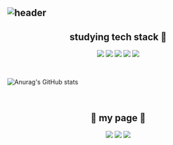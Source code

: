 ![header](https://capsule-render.vercel.app/api?&type=cylinder&color=ffffff&height=50&section=header&text=👋%20Hi,%20i'm%20Jeongsik%20Bae&desc=,%20a%20beginner%20developer%20🐣&fontAlign=34&fontSize=30&fontAlignY=50&fontColor=333333&descSize=20&descAlign=68&descAlignY=53&animation=fadeIn)
---

<h2 align="center"> studying tech stack 📖</h3>
<p align="center">
<img src="https://img.shields.io/badge/VScode-007ACC?style=flat-square&logo=visualstudiocode&logoColor=white"/></a>
<img src="https://img.shields.io/badge/Github-181717?style=flat-square&logo=Github&logoColor=white"/></a>
<img src="https://img.shields.io/badge/Python-3776AB?style=flat-square&logo=Python&logoColor=white"/></a> 
<img src="https://img.shields.io/badge/C++-00599C?style=flat-square&logo=c%2B%2B&logoColor=white"/></a>
<img src="https://img.shields.io/badge/HTML-DF0000?style=flat-square&logo=HTML5&logoColor=white"/></a>
</p>

<br/>

![Anurag's GitHub stats](https://github-readme-stats.vercel.app/api?username=megar0829&show_icons=true&theme=graywhite)

<br/>

</p><h2 align="center"> 🔗 my page 🔗 </h2>
<p align="center">
<a href="https://www.instagram.com/upright__s/" target="_blank"><img src="https://img.shields.io/badge/Instagram-E4405F?style=flat&logo=instagram&logoColor=white"/></a>
<a href="버튼을 눌렀을 때 이동할 링크" target="_blank"><img src="https://img.shields.io/badge/github blog-181717?style=flat&logo=Github&logoColor=white"/></a>
<a href="https://jeongsik-developer.tistory.com/" target="_blank"><img src="https://img.shields.io/badge/Tistory-000000?style=flat&logo=Tistory&logoColor=white"/></a> </p>